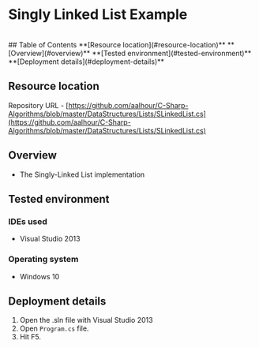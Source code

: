 # Singly Linked List Example
<br/>
## Table of Contents
**[Resource location](#resource-location)**  
**[Overview](#overview)**  
**[Tested environment](#tested-environment)**    
**[Deployment details](#deployment-details)**    

## Resource location

Repository URL - [https://github.com/aalhour/C-Sharp-Algorithms/blob/master/DataStructures/Lists/SLinkedList.cs](https://github.com/aalhour/C-Sharp-Algorithms/blob/master/DataStructures/Lists/SLinkedList.cs)

## Overview

- The Singly-Linked List implementation

## Tested environment

### IDEs used

- Visual Studio 2013

### Operating system

- Windows 10


## Deployment details

1. Open the .sln file with Visual Studio 2013
2. Open `Program.cs` file.
3. Hit F5.

